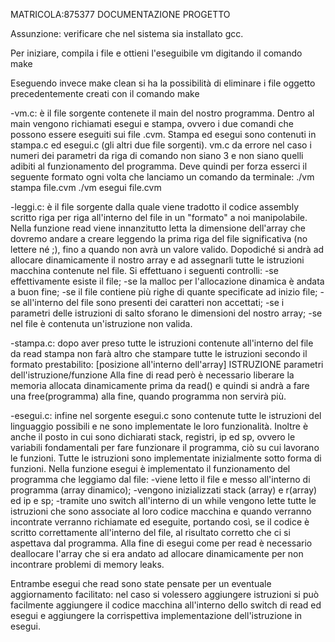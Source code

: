 MATRICOLA:875377
DOCUMENTAZIONE PROGETTO

Assunzione: verificare che nel sistema sia installato gcc.

Per iniziare, compila i file e ottieni l'eseguibile vm digitando il comando
make

Eseguendo invece 
make clean 
si ha la possibilità di eliminare i file oggetto precedentemente creati con il comando make

-vm.c: è il file sorgente contenete il main del nostro programma. Dentro al main vengono richiamati esegui e stampa, ovvero i due comandi che possono essere eseguiti sui file .cvm. Stampa ed esegui sono contenuti in stampa.c ed esegui.c (gli altri due file sorgenti).
vm.c da errore nel caso i numeri dei parametri da riga di comando non siano 3 e non siano quelli adibiti al funzionamento del programma. Deve quindi per forza esserci il seguente formato ogni volta che lanciamo un comando da terminale: 
./vm stampa file.cvm
./vm esegui file.cvm


-leggi.c: è il file sorgente dalla quale viene tradotto il codice assembly scritto riga per riga all'interno del file in un "formato" a noi manipolabile. Nella funzione read viene innanzitutto letta la dimensione dell'array che dovremo andare a creare leggendo la prima riga del file significativa (no lettere né ;), fino a quando non avrà un valore valido. Dopodiché si andrà ad allocare dinamicamente il nostro array e ad assegnarli tutte le istruzioni macchina contenute nel file. 
Si effettuano i seguenti controlli:
-se effettivamente esiste il file;
-se la malloc per l'allocazione dinamica è andata a buon fine;
-se il file contiene più righe di quante specificate ad inizio file;
-se all'interno del file sono presenti dei caratteri non accettati;
-se i parametri delle istruzioni di salto sforano le dimensioni del nostro array;
-se nel file è contenuta un'istruzione non valida.


-stampa.c: dopo aver preso tutte le istruzioni contenute all'interno del file da read stampa non farà altro che stampare tutte le istruzioni secondo il formato prestabilito:
	[posizione all'interno dell'array] ISTRUZIONE parametri dell'istruzione/funzione 
Alla fine di read però è necessario liberare la memoria allocata dinamicamente prima da read() e quindi si andrà a fare una free(programma) alla fine, quando programma non servirà più.


-esegui.c: infine nel sorgente esegui.c sono contenute tutte le istruzioni del linguaggio possibili e ne sono implementate le loro funzionalità. Inoltre è anche il posto in cui sono dichiarati stack, registri, ip ed sp, ovvero le variabili fondamentali per fare funzionare il programma, ciò su cui lavorano le funzioni. 
Tutte le istruzioni sono implementate inizialmente sotto forma di funzioni.
Nella funzione esegui è implementato il funzionamento del programma che leggiamo dal file: 
-viene letto il file e messo all'interno di programma (array dinamico);
-vengono inizializzati stack (array) e r(array) ed ip e sp;
-tramite uno switch all'interno di un while vengono lette tutte le istruzioni che sono associate al loro codice macchina e quando verranno incontrate verranno richiamate ed eseguite, portando così, se il codice è scritto correttamente all'interno del file, al risultato corretto che ci si aspettava dal programma. Alla fine di esegui come per read è necessario deallocare l'array che si era andato ad allocare dinamicamente per non incontrare problemi di memory leaks.

Entrambe esegui che read sono state pensate per un eventuale aggiornamento facilitato: nel caso si volessero aggiungere istruzioni si può facilmente aggiungere il codice macchina all'interno dello switch di read ed esegui e aggiungere la corrispettiva implementazione dell'istruzione in esegui.
